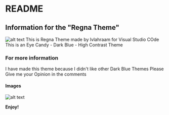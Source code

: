 # README
## Information for the "Regna Theme"
![alt text](https://imgur.com/pjzZGOG.png)
This is Regna Theme made by lvlahraam for Visual Studio COde
This is an Eye Candy - Dark Blue - High Contrast Theme

### For more information
I have made this theme because I didn't like other Dark Blue Themes
Please Give me your Opinion in the comments

#### Images
![alt text](https://i.imgur.com/WRWDQCL.png)

**Enjoy!**
